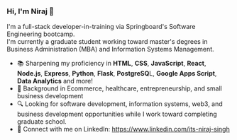 ### Hi, I'm Niraj 👋

I'm a full-stack developer-in-training via Springboard's Software Engineering bootcamp.  
I'm currently a graduate student working toward master's degrees in Business Administration (MBA) and Information Systems Management.

- 📚 Sharpening my proficiency in **HTML**, **CSS**, **JavaScript**, **React**, **Node.js**, **Express**, **Python**, **Flask**, **PostgreSQ**L, **Google Apps Script**, **Data Analytics** and more!
- 📃 Background in Ecommerce, healthcare, entrepreneurship, and small business development
- 🔍 Looking for software development, information systems, web3, and business development opportunities while I work toward completing graduate school.
- 🔗 Connect with me on LinkedIn: https://www.linkedin.com/its-niraj-singh
